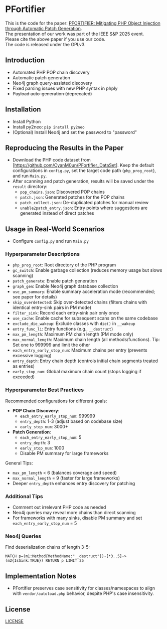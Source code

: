 # PFortifier

This is the code for the paper: [PFORTIFIER: Mitigating PHP Object Injection through Automatic Patch Generation](https://www.computer.org/csdl/proceedings-article/sp/2025/223600a918/26hiU0IeM3S).  
The presentation of our work was part of the IEEE S&P 2025 event.  
Please cite the above paper if you use our code.  
The code is released under the GPLv3.

## Introduction

* Automated PHP POP chain discovery
* Automatic patch generation
* Neo4j graph query-assisted discovery
* Fixed parsing issues with new PHP syntax in phply
* ~~Payload auto-generation (deprecated)~~

## Installation

* Install Python
* Install py2neo: `pip install py2neo`
* (Optional) Install Neo4j and set the password to "password"

## Reproducing the Results in the Paper

* Download the PHP code dataset from [<https://github.com/CyanM0un/PFortifier_DataSet>]. Keep the default configurations in `config.py`, set the target code path (`php_prog_root`), and run `Main.py`.
* After scanning and patch generation, results will be saved under the `result` directory:
  * `pop_chains.json`: Discovered POP chains
  * `patch.json`: Generated patches for the POP chains
  * `patch_collect.json`: De-duplicated patches for manual review
  * `unable2patch_entry.json`: Entry points where suggestions are generated instead of direct patches

## Usage in Real-World Scenarios

* Configure `config.py` and run `Main.py`

### Hyperparameter Descriptions

* `php_prog_root`: Root directory of the PHP program
* `gc_switch`: Enable garbage collection (reduces memory usage but slows scanning)
* `patch_generate`: Enable patch generation
* `graph_gen`: Enable Neo4j graph database collection
* `use_pm_summary`: Enable summary acceleration mode (recommended; see paper for details)
* `skip_overdetected`: Skip over-detected chains (filters chains with identical entry-sink pairs in PM mode)
* `filter_sink`: Record each entry-sink pair only once
* `use_cache`: Enable cache for subsequent scans on the same codebase
* `exclude_die_wakeup`: Exclude classes with `die()` in `__wakeup`
* `entry_func_li`: Entry functions (e.g., `__destruct`)
* `max_pm_length`: Maximum PM chain length (PM mode only)
* `max_normal_length`: Maximum chain length (all methods/functions). Tip: Set one to 999999 and limit the other
* `each_entry_early_stop_num`: Maximum chains per entry (prevents excessive logging)
* `entry_depth`: Entry chain depth (controls initial chain segments treated as entries)
* `early_stop_num`: Global maximum chain count (stops logging if exceeded)

### Hyperparameter Best Practices

Recommended configurations for different goals:

* **POP Chain Discovery**:
  * `each_entry_early_stop_num`: 999999
  * `entry_depth`: 1-3 (adjust based on codebase size)
  * `early_stop_num`: 3000+
* **Patch Generation**:
  * `each_entry_early_stop_num`: 5
  * `entry_depth`: 3
  * `early_stop_num`: 1000
  * Disable PM summary for large frameworks

General Tips:

* `max_pm_length` < 6 (balances coverage and speed)
* `max_normal_length` = 9 (faster for large frameworks)
* Deeper `entry_depth` enhances entry discovery for patching

### Additional Tips

* Comment out irrelevant PHP code as needed
* Neo4j queries may reveal more chains than direct scanning
* For frameworks with many sinks, disable PM summary and set `each_entry_early_stop_num` = 5

### Neo4j Queries

Find deserialization chains of length 3-5:

```cypher
MATCH p=(m1:Method{MethodName:"__destruct"})-[*3..5]->(m2{IsSink:TRUE}) RETURN p LIMIT 25
```

## Implementation Notes

* PFortifier preserves case sensitivity for classes/namespaces to align with `vendor/autoload.php` behavior, despite PHP's case insensitivity.

## License

[LICENSE](/COPYING)
